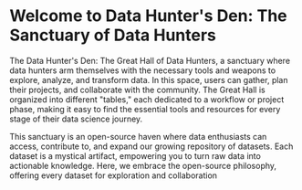 # Welcome to Data Hunter's Den: The Sanctuary of Data Hunters

The Data Hunter's Den: The Great Hall of Data Hunters, a sanctuary where data hunters arm themselves with the necessary tools and weapons to explore, analyze, and transform data. In this space, users can gather, plan their projects, and collaborate with the community. The Great Hall is organized into different "tables," each dedicated to a workflow or project phase, making it easy to find the essential tools and resources for every stage of their data science journey.

This sanctuary is an open-source haven where data enthusiasts can access, contribute to, and expand our growing repository of datasets. Each dataset is a mystical artifact, empowering you to turn raw data into actionable knowledge. Here, we embrace the open-source philosophy, offering every dataset for exploration and collaboration



